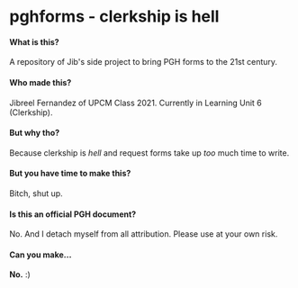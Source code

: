 # pghforms - clerkship is hell

#### What is this?
A repository of Jib's side project to bring PGH forms to the 21st century.

#### Who made this?
Jibreel Fernandez of UPCM Class 2021. Currently in Learning Unit 6 (Clerkship).

#### But why tho?
Because clerkship is _hell_ and request forms take up _too_ much time to write.

#### But you have time to make this?
Bitch, shut up.

#### Is this an official PGH document?
No. And I detach myself from all attribution. Please use at your own risk.

#### Can you make...
**No.** :)
